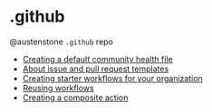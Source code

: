 ﻿# .github
@austenstone `.github` repo

- [Creating a default community health file](https://docs.github.com/en/communities/setting-up-your-project-for-healthy-contributions/creating-a-default-community-health-file)
- [About issue and pull request templates](https://docs.github.com/en/communities/using-templates-to-encourage-useful-issues-and-pull-requests/about-issue-and-pull-request-templates)
- [Creating starter workflows for your organization](https://docs.github.com/en/actions/using-workflows/creating-starter-workflows-for-your-organization)
- [Reusing workflows](https://docs.github.com/en/actions/using-workflows/reusing-workflows)
- [Creating a composite action](https://docs.github.com/en/actions/creating-actions/creating-a-composite-action)
